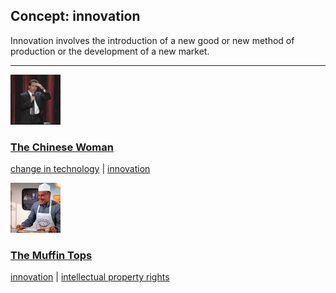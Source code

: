 ## Concept: innovation

Innovation involves the introduction of a new good or new method of production or the development of a new market.

<hr>
<div class="clip-listing">
<img src="media/icons/chinese_woman.jpg" alt="The Chinese Woman icon">

### [The Chinese Woman](/clip/58/)

[change in technology](/concept/change-in-technology/) | [innovation](/concept/innovation/)
</div>

<div class="clip-listing">
<img src="media/icons/muffin_tops_clip2__.jpg" alt="The Muffin Tops icon">

### [The Muffin Tops](/clip/85/)

[innovation](/concept/innovation/) | [intellectual property rights](/concept/intellectual-property-rights/)
</div>

